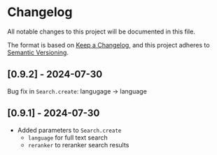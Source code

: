# Changelog

All notable changes to this project will be documented in this file.

The format is based on [Keep a Changelog](https://keepachangelog.com/en/1.0.0/), 
and this project adheres to [Semantic Versioning](https://semver.org/spec/v2.0.0.html).

## [0.9.2] - 2024-07-30
Bug fix in `Search.create`: langugage -> language 

## [0.9.1] - 2024-07-30
- Added parameters to `Search.create`
    - `language` for full text search
    - `reranker` to reranker search results
